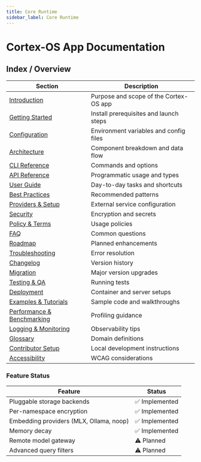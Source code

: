 ```yaml
---
title: Core Runtime
sidebar_label: Core Runtime
---
```


# Cortex-OS App Documentation

## Index / Overview

| Section | Description |
| --- | --- |
| [Introduction](./introduction.md) | Purpose and scope of the Cortex-OS app |
| [Getting Started](./getting-started.md) | Install prerequisites and launch steps |
| [Configuration](./configuration.md) | Environment variables and config files |
| [Architecture](./architecture.md) | Component breakdown and data flow |
| [CLI Reference](./cli.md) | Commands and options |
| [API Reference](./api.md) | Programmatic usage and types |
| [User Guide](./user-guide.md) | Day-to-day tasks and shortcuts |
| [Best Practices](./best-practices.md) | Recommended patterns |
| [Providers & Setup](./providers.md) | External service configuration |
| [Security](./security.md) | Encryption and secrets |
| [Policy & Terms](./policy-terms.md) | Usage policies |
| [FAQ](./faq.md) | Common questions |
| [Roadmap](./roadmap.md) | Planned enhancements |
| [Troubleshooting](./troubleshooting.md) | Error resolution |
| [Changelog](./changelog.md) | Version history |
| [Migration](./migration.md) | Major version upgrades |
| [Testing & QA](./testing.md) | Running tests |
| [Deployment](./deployment.md) | Container and server setups |
| [Examples & Tutorials](./examples.md) | Sample code and walkthroughs |
| [Performance & Benchmarking](./performance.md) | Profiling guidance |
| [Logging & Monitoring](./logging.md) | Observability tips |
| [Glossary](./glossary.md) | Domain definitions |
| [Contributor Setup](./contributor-setup.md) | Local development instructions |
| [Accessibility](./accessibility.md) | WCAG considerations |

### Feature Status

| Feature | Status |
| --- | --- |
| Pluggable storage backends | ✅ Implemented |
| Per-namespace encryption | ✅ Implemented |
| Embedding providers (MLX, Ollama, noop) | ✅ Implemented |
| Memory decay | ✅ Implemented |
| Remote model gateway | ⚠️ Planned |
| Advanced query filters | ⚠️ Planned |
